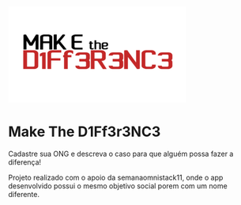 <img src="frontend/src/assets/logo.svg" alt="Make-The-D1Ff3r3nc3" width="360"/>



# Make The D1Ff3r3NC3

Cadastre sua ONG e descreva o caso para que alguém possa fazer a diferença! 
  
  
  
Projeto realizado com o apoio da semanaomnistack11, onde o app desenvolvido possui o mesmo objetivo social porem com um nome diferente.  
